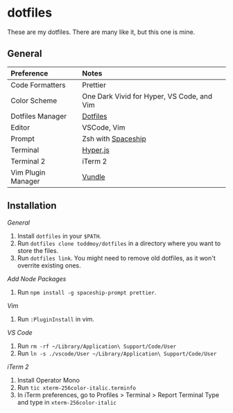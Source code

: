 # dotfiles

These are my dotfiles. There are many like it, but this one is mine.

## General

| Preference         | Notes                                                                 |
| :----------------- | :-------------------------------------------------------------------- |
| Code Formatters    | Prettier                                                              |
| Color Scheme       | One Dark Vivid for Hyper, VS Code, and Vim                            |
| Dotfiles Manager   | [Dotfiles](https://github.com/rhysd/dotfiles)                         |
| Editor             | VSCode, Vim                                                           |
| Prompt             | Zsh with [Spaceship](https://github.com/denysdovhan/spaceship-prompt) |
| Terminal           | [Hyper.js](https://hyper.is/)                                         |
| Terminal 2         | iTerm 2
| Vim Plugin Manager | [Vundle](https://github.com/VundleVim/Vundle.vim)                     |

## Installation

_General_

1. Install `dotfiles` in your `$PATH`.
1. Run `dotfiles clone toddmoy/dotfiles` in a directory where you want to store the files.
1. Run `dotfiles link`. You might need to remove old dotfiles, as it won't overrite existing ones.

_Add Node Packages_

1. Run `npm install -g spaceship-prompt prettier`.

_Vim_

1. Run `:PluginInstall` in vim.

_VS Code_

1. Run `rm -rf ~/Library/Application\ Support/Code/User`
2. Run `ln -s ./vscode/User ~/Library/Application\ Support/Code/User`

_iTerm 2_

1. Install Operator Mono
2. Run `tic xterm-256color-italic.terminfo`
3. In iTerm preferences, go to Profiles > Terminal > Report Terminal Type and
   type in `xterm-256color-italic`
